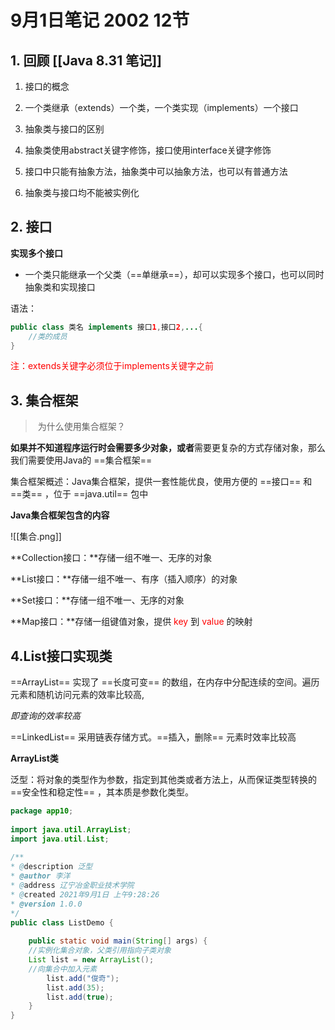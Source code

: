 # 9月1日笔记 2002 12节
## 1. 回顾 [[Java 8.31 笔记]]

1. 接口的概念

2. 一个类继承（extends）一个类，一个类实现（implements）一个接口

3. 抽象类与接口的区别

 1. 抽象类使用abstract关键字修饰，接口使用interface关键字修饰

 2. 接口中只能有抽象方法，抽象类中可以抽象方法，也可以有普通方法

 3. 抽象类与接口均不能被实例化

## 2. 接口

**实现多个接口**

- 一个类只能继承一个父类（==单继承==），却可以实现多个接口，也可以同时抽象类和实现接口

语法：

```java
public class 类名 implements 接口1,接口2,...{
	//类的成员
}
```

<font color="red">注：extends关键字必须位于implements关键字之前</font>

## 3. 集合框架
> 为什么使用集合框架？

**如果并不知道程序运行时会需要多少对象，或者**需要更复杂的方式存储对象，那么我们需要使用Java的 ==集合框架==

  

集合框架概述：Java集合框架，提供一套性能优良，使用方便的 ==接口== 和 ==类== ，位于 ==java.util== 包中

**Java集合框架包含的内容**

 ![[集合.png]] 

**Collection接口：**存储一组不唯一、无序的对象

**List接口：**存储一组不唯一、有序（插入顺序）的对象

**Set接口：**存储一组不唯一、无序的对象

**Map接口：**存储一组键值对象，提供
<font color="red">
key
</font>
到
<font color="red">
value
</font>的映射

## 4.List接口实现类

==ArrayList== 实现了 ==长度可变== 的数组，在内存中分配连续的空间。遍历元素和随机访问元素的效率比较高,

*即查询的效率较高*

==LinkedList== 采用链表存储方式。==插入，删除== 元素时效率比较高

**ArrayList类**

泛型：将对象的类型作为参数，指定到其他类或者方法上，从而保证类型转换的 ==安全性和稳定性== ，其本质是参数化类型。

```java
package app10;
  
import java.util.ArrayList;
import java.util.List;
  
/** 
* @description 泛型
* @author 李洋 
* @address 辽宁冶金职业技术学院
* @created 2021年9月1日 上午9:28:26
* @version 1.0.0
*/
public class ListDemo {
  
	public static void main(String[] args) {
	//实例化集合对象，父类引用指向子类对象
	List list = new ArrayList();
	//向集合中加入元素
		list.add("俊奇");
		list.add(35);
		list.add(true);
	}
}
```